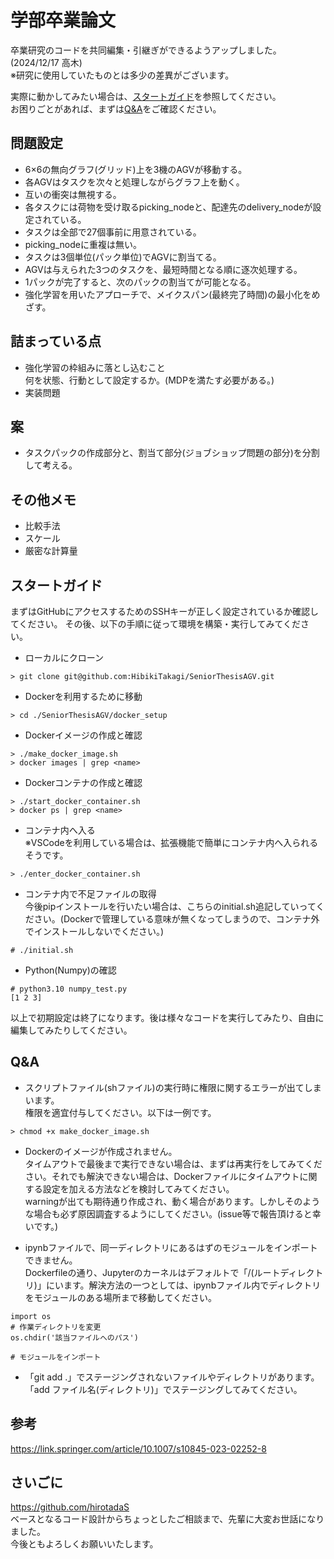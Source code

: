 # 学部卒業論文
卒業研究のコードを共同編集・引継ぎができるようアップしました。 (2024/12/17 高木)  
※研究に使用していたものとは多少の差異がございます。  

実際に動かしてみたい場合は、[スタートガイド](#スタートガイド)を参照してください。  
お困りごとがあれば、まずは[Q&A](#Q&A)をご確認ください。

## 問題設定
- 6×6の無向グラフ(グリッド)上を3機のAGVが移動する。
- 各AGVはタスクを次々と処理しながらグラフ上を動く。
- 互いの衝突は無視する。
- 各タスクには荷物を受け取るpicking_nodeと、配達先のdelivery_nodeが設定されている。
- タスクは全部で27個事前に用意されている。
- picking_nodeに重複は無い。
- タスクは3個単位(パック単位)でAGVに割当てる。
- AGVは与えられた3つのタスクを、最短時間となる順に逐次処理する。
- 1パックが完了すると、次のパックの割当てが可能となる。
- 強化学習を用いたアプローチで、メイクスパン(最終完了時間)の最小化をめざす。

## 詰まっている点
- 強化学習の枠組みに落とし込むこと  
何を状態、行動として設定するか。(MDPを満たす必要がある。)
- 実装問題

## 案
- タスクパックの作成部分と、割当て部分(ジョブショップ問題の部分)を分割して考える。

## その他メモ
- 比較手法
- スケール
- 厳密な計算量

## スタートガイド
まずはGitHubにアクセスするためのSSHキーが正しく設定されているか確認してください。
その後、以下の手順に従って環境を構築・実行してみてください。

- ローカルにクローン
```
> git clone git@github.com:HibikiTakagi/SeniorThesisAGV.git
```
- Dockerを利用するために移動
```
> cd ./SeniorThesisAGV/docker_setup
```
- Dockerイメージの作成と確認  
```
> ./make_docker_image.sh
> docker images | grep <name>
```
- Dockerコンテナの作成と確認  
```
> ./start_docker_container.sh
> docker ps | grep <name>
```
- コンテナ内へ入る  
※VSCodeを利用している場合は、拡張機能で簡単にコンテナ内へ入られるそうです。
```
> ./enter_docker_container.sh
```
- コンテナ内で不足ファイルの取得  
今後pipインストールを行いたい場合は、こちらのinitial.sh追記していってください。(Dockerで管理している意味が無くなってしまうので、コンテナ外でインストールしないでください。)
```
# ./initial.sh
```
- Python(Numpy)の確認
```
# python3.10 numpy_test.py
[1 2 3]
```

以上で初期設定は終了になります。後は様々なコードを実行してみたり、自由に編集してみたりしてください。  

## Q&A
- スクリプトファイル(shファイル)の実行時に権限に関するエラーが出てしまいます。  
権限を適宜付与してください。以下は一例です。
```
> chmod +x make_docker_image.sh
```

- Dockerのイメージが作成されません。  
タイムアウトで最後まで実行できない場合は、まずは再実行をしてみてください。それでも解決できない場合は、Dockerファイルにタイムアウトに関する設定を加える方法などを検討してみてください。  
warningが出ても期待通り作成され、動く場合があります。しかしそのような場合も必ず原因調査するようにしてください。(issue等で報告頂けると幸いです。)

- ipynbファイルで、同一ディレクトリにあるはずのモジュールをインポートできません。  
Dockerfileの通り、Jupyterのカーネルはデフォルトで「/(ルートディレクトリ)」にいます。解決方法の一つとしては、ipynbファイル内でディレクトリをモジュールのある場所まで移動してください。
```
import os
# 作業ディレクトリを変更
os.chdir('該当ファイルへのパス')

# モジュールをインポート
```

- 「git add .」でステージングされないファイルやディレクトリがあります。  
「add ファイル名(ディレクトリ)」でステージングしてみてください。

## 参考
https://link.springer.com/article/10.1007/s10845-023-02252-8

## さいごに
https://github.com/hirotadaS  
ベースとなるコード設計からちょっとしたご相談まで、先輩に大変お世話になりました。  
今後ともよろしくお願いいたします。